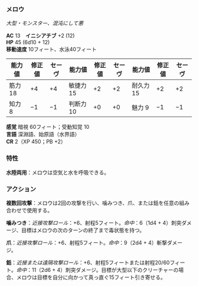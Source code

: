 ### メロウ
*大型・モンスター、混沌にして悪*

**AC** 13　**イニシアチブ** +2 (12)  
**HP** 45 (6d10 + 12)  
**移動速度** 10フィート、水泳40フィート

| 能力値 | 修正値 | セーヴ | 能力値 | 修正値 | セーヴ | 能力値 | 修正値 | セーヴ |
|--------|--------|--------|--------|--------|--------|--------|--------|--------|
| 筋力 18 | +4 | +4 | 敏捷力 15 | +2 | +2 | 耐久力 15 | +2 | +2 |
| 知力 8 | −1 | −1 | 判断力 10 | +0 | +0 | 魅力 9 | −1 | −1 |

**感覚** 暗視 60フィート；受動知覚 10  
**言語** 深淵語、始原語（水界語）  
**CR** 2（XP 450；PB +2）

### 特性

**水陸両用**：メロウは空気と水を呼吸できる。

### アクション

**複数回攻撃**：メロウは2回の攻撃を行い、噛みつき、爪、または銛を任意の組み合わせで使用する。

**噛みつき**：*近接攻撃ロール*：+6、射程5フィート。*命中*：6（1d4 + 4）刺突ダメージ、目標はメロウの次のターンの終了まで毒状態を持つ。

**爪**：*近接攻撃ロール*：+6、射程5フィート。*命中*：9（2d4 + 4）斬撃ダメージ。

**銛**：*近接または遠隔攻撃ロール*：+6、射程5フィートまたは射程20/60フィート。*命中*：11（2d6 + 4）刺突ダメージ。目標が大型以下のクリーチャーの場合、メロウは目標を自分に向かって真っ直ぐ15フィート引き寄せる。